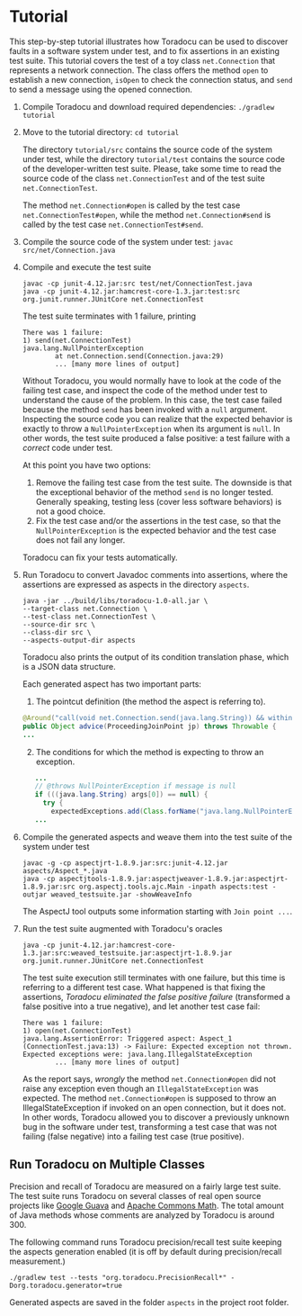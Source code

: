 # Tutorial

This step-by-step tutorial illustrates how Toradocu can be used to discover
faults in a software system under test, and to fix assertions in an existing test suite.
This tutorial covers the test of a toy class `net.Connection` that represents a network
connection. The class offers the method `open` to establish a new connection, `isOpen` to check
the connection status, and `send` to send a message using the opened connection.

1. Compile Toradocu and download required dependencies: `./gradlew tutorial`

2. Move to the tutorial directory: `cd tutorial`

   The directory `tutorial/src` contains the source code of the system under test,
   while the directory `tutorial/test` contains the source code of the developer-written test
   suite. Please, take some time to read the source code of the class `net.ConnectionTest` and of
   the test suite `net.ConnectionTest`.

   The method `net.Connection#open` is called by the test case `net.ConnectionTest#open`, while
   the method `net.Connection#send` is called by the test case `net.ConnectionTest#send`.

3. Compile the source code of the system under test: `javac src/net/Connection.java`

4. Compile and execute the test suite
   ```
   javac -cp junit-4.12.jar:src test/net/ConnectionTest.java
   java -cp junit-4.12.jar:hamcrest-core-1.3.jar:test:src org.junit.runner.JUnitCore net.ConnectionTest
   ```
   The test suite terminates with 1 failure, printing
   ```
   There was 1 failure:
   1) send(net.ConnectionTest)
   java.lang.NullPointerException
           at net.Connection.send(Connection.java:29)
           ... [many more lines of output]
   ```
   Without Toradocu, you would normally have to look at the code of the failing test case, and
   inspect the code of the method under test to understand the cause of the problem. In this
   case, the test case failed because the method `send` has been invoked with a `null` argument.
   Inspecting the source code you can realize that the expected behavior is exactly to throw a
   `NullPointerException` when its argument is `null`. In other words, the test suite produced a
   false positive: a test failure with a *correct* code under test.

   At this point you have two options:
     1. Remove the failing test case from the test suite. The downside is that the exceptional
        behavior of the method `send` is no longer tested. Generally speaking, testing less (cover
        less software behaviors) is not a good choice.
     2. Fix the test case and/or the assertions in the test case, so that the `NullPointerException`
        is the expected behavior and the test case does not fail any longer.

   Toradocu can fix your tests automatically.

5. Run Toradocu to convert Javadoc comments into assertions, where the
   assertions are expressed as aspects in the directory `aspects`.
   ```
   java -jar ../build/libs/toradocu-1.0-all.jar \
   --target-class net.Connection \
   --test-class net.ConnectionTest \
   --source-dir src \
   --class-dir src \
   --aspects-output-dir aspects
   ```
   Toradocu also prints the output of its condition translation phase, which is a JSON data
   structure.

   Each generated aspect has two important parts:
   1. The pointcut definition (the method the aspect is referring to).
   ```java
   @Around("call(void net.Connection.send(java.lang.String)) && within(net.ConnectionTest)")
   public Object advice(ProceedingJoinPoint jp) throws Throwable {
   ...
   ```
   2. The conditions for which the method is expecting to throw an exception.
   ```java
      ...
      // @throws NullPointerException if message is null
      if (((java.lang.String) args[0]) == null) {
        try {
          expectedExceptions.add(Class.forName("java.lang.NullPointerException"));
      ...
   ```

6. Compile the generated aspects and weave them into the test suite of the system under test
   ```
   javac -g -cp aspectjrt-1.8.9.jar:src:junit-4.12.jar aspects/Aspect_*.java
   java -cp aspectjtools-1.8.9.jar:aspectjweaver-1.8.9.jar:aspectjrt-1.8.9.jar:src org.aspectj.tools.ajc.Main -inpath aspects:test -outjar weaved_testsuite.jar -showWeaveInfo
   ```
   The AspectJ tool outputs some information starting with `Join point ...`.

7. Run the test suite augmented with Toradocu's oracles
   ```
   java -cp junit-4.12.jar:hamcrest-core-1.3.jar:src:weaved_testsuite.jar:aspectjrt-1.8.9.jar org.junit.runner.JUnitCore net.ConnectionTest
   ```
   The test suite execution still terminates with one failure, but this time is referring to a
   different test case. What happened is that fixing the assertions, *Toradocu eliminated the
   false positive failure* (transformed a false positive into a true negative), and let another
   test case fail:

   ```
   There was 1 failure:
   1) open(net.ConnectionTest)
   java.lang.AssertionError: Triggered aspect: Aspect_1 (ConnectionTest.java:13) -> Failure: Expected exception not thrown. Expected exceptions were: java.lang.IllegalStateException
           ... [many more lines of output]
   ```
   As the report says, *wrongly* the method `net.Connection#open` did not raise any exception
   even though an `IllegalStateException` was expected. The method `net.Connection#open` is
   supposed to throw an IllegalStateException if invoked on an open connection, but it does not.
   In other words, Toradocu allowed you to discover a previously unknown bug in the software
   under test, transforming a test case that was not failing (false negative) into a failing
   test case (true positive).

## Run Toradocu on Multiple Classes

Precision and recall of Toradocu are measured on a fairly large test suite. The test suite runs
Toradocu on several classes of real open source projects like
[Google Guava](https://github.com/google/guava) and
[Apache Commons Math](https://commons.apache.org/proper/commons-math/). The total amount of Java
methods whose comments are analyzed by Toradocu is around 300.

The following command runs Toradocu precision/recall test suite keeping the aspects generation
enabled (it is off by default during precision/recall measurement.)
```
./gradlew test --tests "org.toradocu.PrecisionRecall*" -Dorg.toradocu.generator=true
```
Generated aspects are saved in the folder `aspects` in the project root folder.
